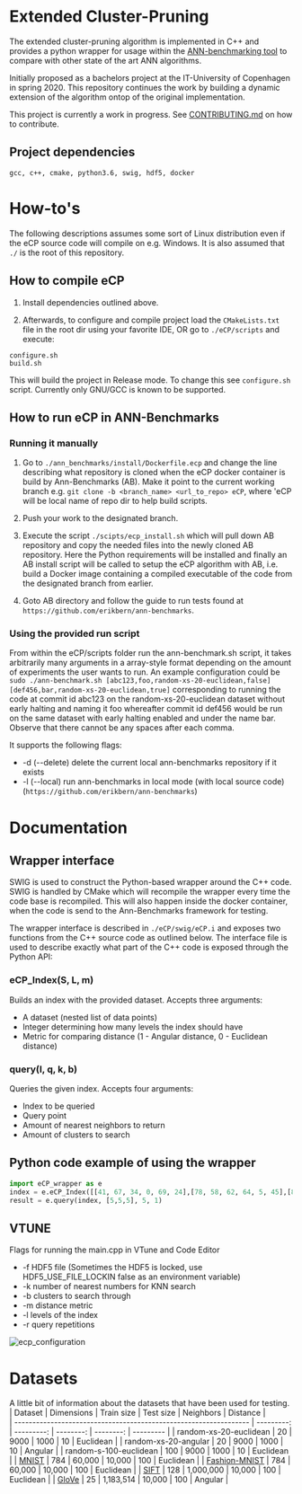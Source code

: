 # Extended Cluster-Pruning
The extended cluster-pruning algorithm is implemented in C++ and provides a python wrapper for usage within the [ANN-benchmarking tool](https://github.com/erikbern/ann-benchmarks/) to compare with other state of the art ANN algorithms. 

Initially proposed as a bachelors project at the IT-University of Copenhagen in spring 2020. This repository continues the work by building a dynamic extension of the algorithm ontop of the original implementation.

This project is currently a work in progress. See [CONTRIBUTING.md](CONTRIBUTING.md) on how to contribute.

## Project dependencies
```
gcc, c++, cmake, python3.6, swig, hdf5, docker
```

# How-to's
The following descriptions assumes some sort of Linux distribution even if the eCP source code will compile on e.g. Windows.
It is also assumed that `./` is the root of this repository.

## How to compile eCP
1. Install dependencies outlined above.

2. Afterwards, to configure and compile project load the `CMakeLists.txt` file in the root dir using your favorite IDE, OR go to `./eCP/scripts` and execute:
```
configure.sh
build.sh
```
This will build the project in Release mode. To change this see `configure.sh` script. Currently only GNU/GCC is known to be supported.

## How to run eCP in ANN-Benchmarks
### Running it manually
1. Go to `./ann_benchmarks/install/Dockerfile.ecp` and change the line describing what repository is cloned when the eCP docker container 
is build by Ann-Benchmarks (AB).
Make it point to the current working branch e.g. `git clone -b <branch_name> <url_to_repo> eCP`, where 'eCP will be local name of repo dir to help build scripts. 

2. Push your work to the designated branch.

3. Execute the script `./scipts/ecp_install.sh` which will pull down AB repository and copy the needed files into the newly cloned AB repository. 
Here the Python requirements will be installed and finally an AB install script will be called to 
setup the eCP algorithm with AB, i.e. build a Docker image containing a compiled executable of the code 
from the designated branch from earlier.

4. Goto AB directory and follow the guide to run tests found at `https://github.com/erikbern/ann-benchmarks`.

### Using the provided run script
From within the eCP/scripts folder run the ann-benchmark.sh script, it takes arbitrarily many arguments in a array-style format depending on the amount of experiments the user wants to run. An example configuration could be ```sudo ./ann-benchmark.sh [abc123,foo,random-xs-20-euclidean,false] [def456,bar,random-xs-20-euclidean,true]``` corresponding to running the code at commit id abc123 on the random-xs-20-euclidean dataset without early halting and naming it foo whereafter commit id def456 would be run on the same dataset with early halting enabled and under the name bar. Observe that there cannot be any spaces after each comma.

It supports the following flags:
* -d (--delete) delete the current local ann-benchmarks repository if it exists
* -l (--local) run ann-benchmarks in local mode (with local source code) (`https://github.com/erikbern/ann-benchmarks`)

# Documentation
## Wrapper interface
SWIG is used to construct the Python-based wrapper around the C++ code. SWIG is
handled by CMake which will recompile the wrapper every time the code base is
recompiled. This will also happen inside the docker container, when the code is
send to the Ann-Benchmarks framework for testing.

The wrapper interface is described in `./eCP/swig/eCP.i` and exposes two 
functions from the C++ source code as outlined below. The interface file is
used to describe exactly what part of the C++ code is exposed through the
Python API:

### eCP_Index(S, L, m)
Builds an index with the provided dataset.
Accepts three arguments:
- A dataset (nested list of data points)
- Integer determining how many levels the index should have
- Metric for comparing distance (1 - Angular distance, 0 - Euclidean distance)

### query(I, q, k, b)
Queries the given index.
Accepts four arguments:
- Index to be queried
- Query point
- Amount of nearest neighbors to return
- Amount of clusters to search

## Python code example of using the wrapper
```python
import eCP_wrapper as e
index = e.eCP_Index([[41, 67, 34, 0, 69, 24],[78, 58, 62, 64, 5, 45],[81, 27, 61, 91, 95, 42],[27, 36, 91, 4, 2, 53],[92, 82, 21, 16, 18, 95],[47, 26, 71, 38, 69, 12],[67, 99, 35, 94, 3, 11],[22, 33, 73, 64, 41, 11], [53, 68, 47, 44, 62, 57], [37, 59, 23, 41, 29, 78], [16, 35, 90, 42, 88, 6], [40, 42, 64, 48, 46, 5], [90, 29, 70, 50, 6, 1], [93, 48, 29, 23, 84, 54], [56, 40, 66, 76, 31, 8]], 2, 1)
result = e.query(index, [5,5,5], 5, 1)
```

## VTUNE
Flags for running the main.cpp in VTune and Code Editor
- -f HDF5 file (Sometimes the HDF5 is locked, use HDF5_USE_FILE_LOCKIN false as an environment variable)
- -k number of nearest numbers for KNN search
- -b clusters to search through
- -m distance metric
- -l levels of the index
- -r query repetitions

![ecp_configuration](https://user-images.githubusercontent.com/39860858/117532271-e557af80-afe6-11eb-8f50-2954b6879b27.png)


# Datasets
A little bit of information about the datasets that have been used for testing.
| Dataset                                                           | Dimensions | Train size | Test size | Neighbors | Distance  |                                                                  
| ----------------------------------------------------------------- | ---------: | ---------: | --------: | --------: | --------- | 
| random-xs-20-euclidean											|        20  |     9000   |    1000   |       10  | Euclidean |
| random-xs-20-angular                       			    		|        20  |     9000   |    1000   |       10  | Angular   |
| random-s-100-euclidean                      			    		|        100 |     9000   |    1000   |       10  | Euclidean |
| [MNIST](http://yann.lecun.com/exdb/mnist/)                        |        784 |     60,000 |    10,000 |       100 | Euclidean |
| [Fashion-MNIST](https://github.com/zalandoresearch/fashion-mnist) |        784 |     60,000 |    10,000 |       100 | Euclidean |
| [SIFT](https://corpus-texmex.irisa.fr/)                           |        128 |  1,000,000 |    10,000 |       100 | Euclidean |
| [GloVe](http://nlp.stanford.edu/projects/glove/)                  |         25 |  1,183,514 |    10,000 |       100 | Angular   |
